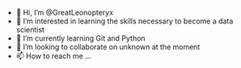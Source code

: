 - 👋 Hi, I’m @GreatLeonopteryx
- 👀 I’m interested in learning the skills necessary to become a data scientist
- 🌱 I’m currently learning Git and Python
- 💞️ I’m looking to collaborate on unknown at the moment
- 📫 How to reach me ...

<!---
GreatLeonopteryx/GreatLeonopteryx is a ✨ special ✨ repository because its `README.md` (this file) appears on your GitHub profile.
You can click the Preview link to take a look at your changes.
--->
